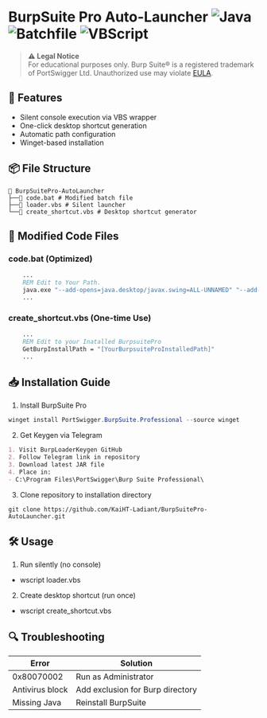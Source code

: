 # BurpSuite Pro Auto-Launcher ![Java](https://camo.githubusercontent.com/6ce15b81c1f06d716d7a55fbf07913f35a9bceb3a7931c0d3d6b57e329a29b2c/68747470733a2f2f696d672e736869656c64732e696f2f62616467652f4a6176612d4544384230303f7374796c653d666f722d7468652d6261646765266c6f676f3d6a617661266c6f676f436f6c6f723d7768697465) ![Batchfile](https://camo.githubusercontent.com/6d5e3e1a0e2c8a9a0c6e5e7d6e5e7d6e5e7d6e5e7d6e5/68747470733a2f2f696d672e736869656c64732e696f2f62616467652f426174636866696c652d3430344430303f7374796c653d666f722d7468652d6261646765266c6f676f3d77696e646f7773266c6f676f436f6c6f723d626c7565) ![VBScript](https://camo.githubusercontent.com/6b7b4b7b4b7b4b7b4b7b4b7b4b7b4b7b4b7b4b7b4b/68747470733a2f2f696d672e736869656c64732e696f2f62616467652f562d42617369632d3030353939453f7374796c653d666f722d7468652d6261646765266c6f676f3d76697375616c2d73747564696f2d636f6465266c6f676f436f6c6f723d7768697465)

> **⚠️ Legal Notice**  
> For educational purposes only. Burp Suite® is a registered trademark of PortSwigger Ltd. Unauthorized use may violate [EULA](https://portswigger.net/eula).

## 🚀 Features
- Silent console execution via VBS wrapper
- One-click desktop shortcut generation
- Automatic path configuration
- Winget-based installation

## 📦 File Structure
```
📂 BurpSuitePro-AutoLauncher
├──📜 code.bat # Modified batch file
├──📜 loader.vbs # Silent launcher
└──📜 create_shortcut.vbs # Desktop shortcut generator
```

## 🔧 Modified Code Files
### code.bat (Optimized)
```bat
	...
	REM Edit to Your Path.
	java.exe "--add-opens=java.desktop/javax.swing=ALL-UNNAMED" "--add-opens=java.base/java.lang=ALL-UNNAMED" "--add-opens=java.base/jdk.internal.org.objectweb.asm=ALL-UNNAMED" "--add-opens=java.base/jdk.internal.org.objectweb.asm.tree=ALL-UNNAMED" "--add-opens=java.base/jdk.internal.org.objectweb.asm.Opcodes=ALL-UNNAMED" "-javaagent:[YourBurpsuiteProInstalledPath]/BurpLoaderKeygen_v1.17.jar" "-noverify" "-jar" "[YourBurpsuiteProInstalledPath]\burpsuite_pro.jar" 
	...
```
### create_shortcut.vbs (One-time Use)
```bat
	...
	REM Edit to your Inatalled BurpsuitePro
    GetBurpInstallPath = "[YourBurpsuiteProInstalledPath]"
	...
```

## 📥 Installation Guide
1. Install BurpSuite Pro
```powershell
winget install PortSwigger.BurpSuite.Professional --source winget
```
2. Get Keygen via Telegram
```md
1. Visit BurpLoaderKeygen GitHub
2. Follow Telegram link in repository
3. Download latest JAR file
4. Place in:   
- C:\Program Files\PortSwigger\Burp Suite Professional\
```
3. Clone repository to installation directory
```git
git clone https://github.com/KaiHT-Ladiant/BurpSuitePro-AutoLauncher.git
```
## 🛠 Usage
1. Run silently (no console)
- wscript loader.vbs
2. Create desktop shortcut (run once)
- wscript create_shortcut.vbs

## 🔍 Troubleshooting
| Error | Solution |
|-------|----------|
| 0x80070002 | Run as Administrator |
| Antivirus block | Add exclusion for Burp directory |
| Missing Java | Reinstall BurpSuite |
